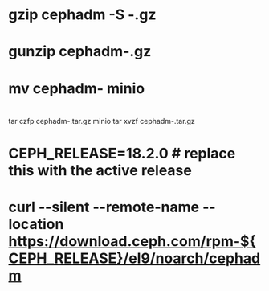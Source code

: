 # gzip cephadm -S -.gz
# gunzip cephadm-.gz
# mv cephadm- minio

#
tar czfp cephadm-.tar.gz minio
tar xvzf cephadm-.tar.gz

# CEPH_RELEASE=18.2.0 # replace this with the active release
# curl --silent --remote-name --location https://download.ceph.com/rpm-${CEPH_RELEASE}/el9/noarch/cephadm
